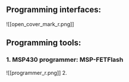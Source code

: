 ## Programming interfaces:

![[open_cover_mark_r.png]]
## Programming tools:
### 1. MSP430 programmer: MSP-FETFlash

![[programmer_r.png]]
2. 